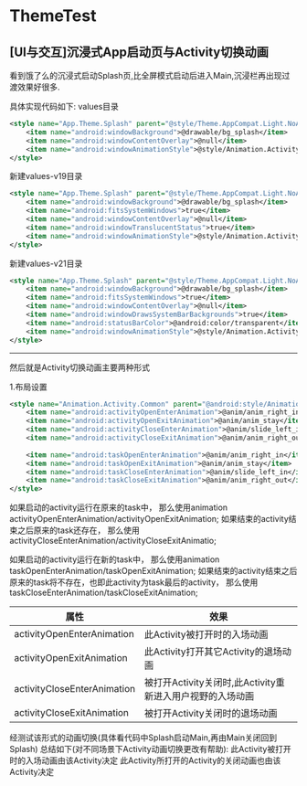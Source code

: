 # ThemeTest
[UI与交互]沉浸式App启动页与Activity切换动画
----
看到饿了么的沉浸式启动Splash页,比全屏模式启动后进入Main,沉浸栏再出现过渡效果好很多.

具体实现代码如下:
values目录
```xml
<style name="App.Theme.Splash" parent="@style/Theme.AppCompat.Light.NoActionBar">
    <item name="android:windowBackground">@drawable/bg_splash</item>
    <item name="android:windowContentOverlay">@null</item>
    <item name="android:windowAnimationStyle">@style/Animation.Activity.Splash</item>
</style>
```

新建values-v19目录
```xml
<style name="App.Theme.Splash" parent="@style/Theme.AppCompat.Light.NoActionBar">
    <item name="android:windowBackground">@drawable/bg_splash</item>
    <item name="android:fitsSystemWindows">true</item>
    <item name="android:windowContentOverlay">@null</item>
    <item name="android:windowTranslucentStatus">true</item>
    <item name="android:windowAnimationStyle">@style/Animation.Activity.Splash</item>
</style>
```

新建values-v21目录
```xml
<style name="App.Theme.Splash" parent="@style/Theme.AppCompat.Light.NoActionBar">
    <item name="android:windowBackground">@drawable/bg_splash</item>
    <item name="android:fitsSystemWindows">true</item>
    <item name="android:windowContentOverlay">@null</item>
    <item name="android:windowDrawsSystemBarBackgrounds">true</item>
    <item name="android:statusBarColor">@android:color/transparent</item>
    <item name="android:windowAnimationStyle">@style/Animation.Activity.Splash</item>
</style>
```
---

然后就是Activity切换动画主要两种形式

1.布局设置
```xml
<style name="Animation.Activity.Common" parent="@android:style/Animation">
    <item name="android:activityOpenEnterAnimation">@anim/anim_right_in</item>
    <item name="android:activityOpenExitAnimation">@anim/anim_stay</item>
    <item name="android:activityCloseEnterAnimation">@anim/slide_left_in</item>
    <item name="android:activityCloseExitAnimation">@anim/anim_right_out</item>
    
    <item name="android:taskOpenEnterAnimation">@anim/anim_right_in</item>
    <item name="android:taskOpenExitAnimation">@anim/anim_stay</item>
    <item name="android:taskCloseEnterAnimation">@anim/slide_left_in</item>
    <item name="android:taskCloseExitAnimation">@anim/anim_right_out</item>
</style>
```
如果启动的activity运行在原来的task中，
那么使用animation activityOpenEnterAnimation/activityOpenExitAnimation;
如果结束的activity结束之后原来的task还存在，
那么使用activityCloseEnterAnimation/activityCloseExitAnimatio;

如果启动的activity运行在新的task中，
那么使用animation taskOpenEnterAnimation/taskOpenExitAnimation;
如果结束的activity结束之后原来的task将不存在，也即此activity为task最后的activity，
那么使用taskCloseEnterAnimation/taskCloseExitAnimation;

|属性| 效果|
| -----   | -----  | 
|activityOpenEnterAnimation |此Activity被打开时的入场动画|
|activityOpenExitAnimation  |此Activity打开其它Activity的退场动画|
|activityCloseEnterAnimation|被打开Activity关闭时,此Activity重新进入用户视野的入场动画|
|activityCloseExitAnimation |被打开Activity关闭时的退场动画|

经测试该形式的动画切换(具体看代码中Splash启动Main,再由Main关闭回到Splash)
总结如下(对不同场景下Activity动画切换更改有帮助):
此Activity被打开时的入场动画由该Activity决定
此Activity所打开的Activity的关闭动画也由该Activity决定
